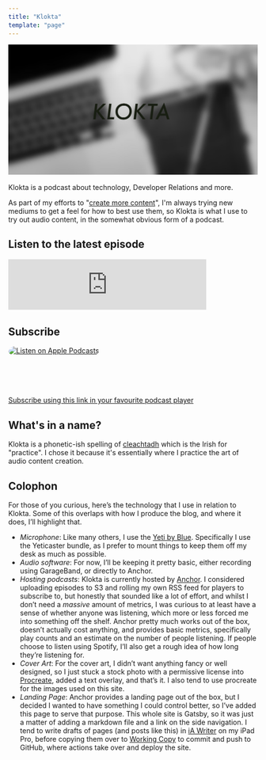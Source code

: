 ```yaml
---
title: "Klokta"
template: "page"
---
```


![Klokta artwork - picture of a laptop and a notebook, heavily blurred, with the word Klokta overlaid](/media/klokta-header.jpg)

Klokta is a podcast about technology, Developer Relations and more.

As part of my efforts to "[create more content](https://cdoyle.me/posts/getting-better-at-devrel#create-more-content)", I'm always trying new mediums to get a feel for how to best use them, so Klokta is what I use to try out audio content, in the somewhat obvious form of a podcast.

## Listen to the latest episode
<iframe src="https://anchor.fm/klokta/embed" height="102px" width="400px" frameborder="0" scrolling="no"></iframe>


## Subscribe
<a href="https://podcasts.apple.com/us/podcast/klokta/id1564720966?itsct=podcast_box&amp;itscg=30200" style="display: inline-block; overflow: hidden; border-radius: 13px; width: 250px; height: 83px;"><img src="https://tools.applemediaservices.com/api/badges/listen-on-apple-podcasts/standard-black/en-us?size=250x83&amp;releaseDate=1617440400&h=20501991f68058036b6df5afc9d5acbc" alt="Listen on Apple Podcasts" style="border-radius: 13px; width: 250px; height: 83px;"></a>

[Subscribe using this link in your favourite podcast player](https://anchor.fm/s/57ec5b10/podcast/rss)

## What's in a name?

Klokta is a phonetic-ish spelling of [cleachtadh](https://www.focloir.ie/en/dictionary/ei/practice) which is the Irish for "practice". I chose it because it's essentially where I practice the art of audio content creation.

## Colophon

For those of you curious, here’s the technology that I use in relation to Klokta. Some of this overlaps with how I produce the blog, and where it does, I’ll highlight that.

- *Microphone*: Like many others, I use the [Yeti by Blue](https://www.bluemic.com/en-us/products/yeti/). Specifically I use the Yeticaster bundle, as I prefer to mount things to keep them off my desk as much as possible.
- *Audio software*: For now, I’ll be keeping it pretty basic, either recording using GarageBand, or directly to Anchor.
- *Hosting podcasts*: Klokta is currently hosted by [Anchor](https://anchor.fm). I considered uploading episodes to S3 and rolling my own RSS feed for players to subscribe to, but honestly that sounded like a lot of effort, and whilst I don’t need a _massive_ amount of metrics, I was curious to at least have a sense of whether anyone was listening, which more or less forced me into something off the shelf. Anchor pretty much works out of the box, doesn’t actually cost anything, and provides basic metrics, specifically play counts and an estimate on the number of people listening. If people choose to listen using Spotify, I’ll also get a rough idea of how long they’re listening for.
- *Cover Art*: For the cover art, I didn’t want anything fancy or well designed, so I just stuck a stock photo with a permissive license into [Procreate](https://procreate.art/ipad), added a text overlay, and that’s it. I also tend to use procreate for the images used on this site.
- *Landing Page*: Anchor provides a landing page out of the box, but I decided I wanted to have something I could control better, so I’ve added this page to serve that purpose. This whole site is Gatsby, so it was just a matter of adding a markdown file and a link on the side navigation. I tend to write drafts of pages (and posts like this) in [iA Writer](https://ia.net/writer) on my iPad Pro, before copying them over to [Working Copy](https://workingcopyapp.com) to commit and push to GitHub, where actions take over and deploy the site.

